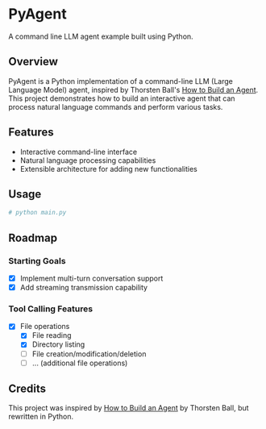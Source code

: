 # PyAgent

A command line LLM agent example built using Python.

## Overview

PyAgent is a Python implementation of a command-line LLM (Large Language Model) agent, inspired by Thorsten Ball's [How to Build an Agent](https://ampcode.com/how-to-build-an-agent). This project demonstrates how to build an interactive agent that can process natural language commands and perform various tasks.

## Features

- Interactive command-line interface
- Natural language processing capabilities
- Extensible architecture for adding new functionalities

## Usage

```bash
# python main.py
```

## Roadmap

### Starting Goals

- [x] Implement multi-turn conversation support
- [x] Add streaming transmission capability

### Tool Calling Features

- [x] File operations
  - [x] File reading
  - [x] Directory listing
  - [ ] File creation/modification/deletion
  - [ ] ... (additional file operations)

## Credits

This project was inspired by [How to Build an Agent](https://ampcode.com/how-to-build-an-agent) by Thorsten Ball, but rewritten in Python.
